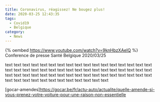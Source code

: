 ```yaml
---
title: Coronavirus, réagissez! Ne bougez plus!
date: 2020-03-25 12:43:35
tags:
  - Covid19
  - Belgique
category:
  - News
---
```


{% oembed https://www.youtube.com/watch?v=9knHbzXAeIQ %}
Conference de presse Santé Belgique 2020/03/25

<!-- more -->

text text text text text text text text text text text text text text text text text text text text text text text text text text text text text text text text text text text text text text text text text text text text text text text text text text text text text text text text text text text text text text text 

[gocar-amendes]https://gocar.be/fr/actu-auto/actualite/quelle-amende-si-vous-prenez-votre-voiture-pour-une-raison-non-essentielle
<!--stackedit_data:
eyJoaXN0b3J5IjpbMTUwNDE4MTkzMyw1NjMzNTMxMzgsMjU3Mz
UwNjA4LDQ3MDg1NzI1MywtMTY1MTI3NzE1MV19
-->